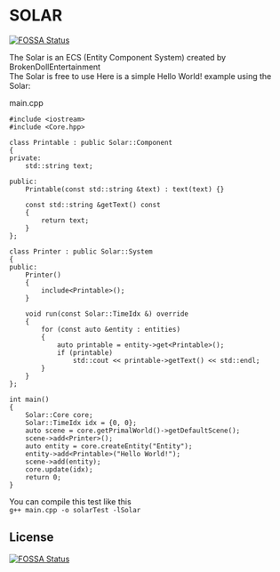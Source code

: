 # SOLAR
[![FOSSA Status](https://app.fossa.io/api/projects/git%2Bgithub.com%2FMewenLERESTE%2FSolar.svg?type=shield)](https://app.fossa.io/projects/git%2Bgithub.com%2FMewenLERESTE%2FSolar?ref=badge_shield)


The Solar is an ECS (Entity Component System) created by BrokenDollEntertainment<br>
The Solar is free to use
Here is a simple Hello World! example using the Solar:

main.cpp
```
#include <iostream>
#include <Core.hpp>

class Printable : public Solar::Component
{
private:
    std::string text;

public:
    Printable(const std::string &text) : text(text) {}

    const std::string &getText() const
    {
        return text;
    }
};

class Printer : public Solar::System
{
public:
    Printer()
    {
        include<Printable>();
    }

    void run(const Solar::TimeIdx &) override
    {
        for (const auto &entity : entities)
        {
            auto printable = entity->get<Printable>();
            if (printable)
                std::cout << printable->getText() << std::endl;
        }
    }
};

int main()
{
    Solar::Core core;
    Solar::TimeIdx idx = {0, 0};
    auto scene = core.getPrimalWorld()->getDefaultScene();
    scene->add<Printer>();
    auto entity = core.createEntity("Entity");
    entity->add<Printable>("Hello World!");
    scene->add(entity);
    core.update(idx);
    return 0;
}
```
You can compile this test like this<br>
````g++ main.cpp -o solarTest -lSolar````


## License
[![FOSSA Status](https://app.fossa.io/api/projects/git%2Bgithub.com%2FMewenLERESTE%2FSolar.svg?type=large)](https://app.fossa.io/projects/git%2Bgithub.com%2FMewenLERESTE%2FSolar?ref=badge_large)
